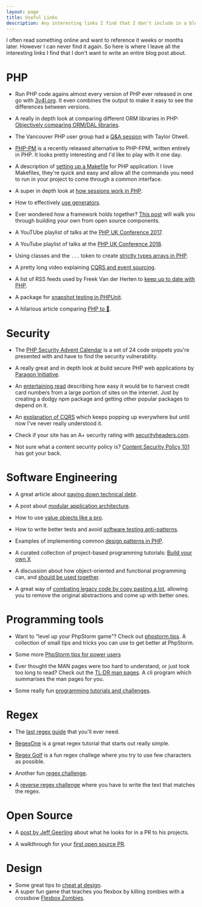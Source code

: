 ```yaml
---
layout: page
title: Useful Links
description: Any interesting links I find that I don't include in a blog post
---
```


I often read something online and want to reference it weeks or months later. However I can never 
find it again.  So here is where I leave all the interesting links I find that I don't want to 
write an entire blog post about.

# PHP

* Run PHP code agains almost every version of PHP ever released in one go with 
[3v4l.org](https://3v4l.org). It even combines the output to make it easy to see the differences 
between versions.

* A really in depth look at comparing different ORM libraries in PHP:
[Objectively comparing ORM/DAL libraries](https://medium.com/@romaninsh/objectively-comparing-orm-dal-libraries-e4f095de80b5).

* The Vancouver PHP user group had a
[Q&A session](https://murze.be/vancouver-phps-qa-session-with-taylor-otwell)
with Taylor Otwell.

* [PHP-PM](https://symfony.fi/entry/php-pm-1-0-launches-with-official-docker-images)
is a recently released alternative to PHP-FPM, written entirely in PHP. It 
looks pretty interesting and I'd like to play with it one day.

* A description of [setting up a Makefile](https://localheinz.com/blog/2018/01/24/makefile-for-lazy-developers/)
for PHP application. I love Makefiles, they're quick and easy and allow all the
commands you need to run in your project to come through a common interface.

* A super in depth look at [how sessions work in PHP](https://www.phparch.com/2018/01/php-sessions-in-depth/).

* How to effectively [use generators](https://medium.com/ifixit-engineering/functional-programming-with-php-generators-837a6c91b0e3).

* Ever wondered how a framework holds together? [This post](https://kevinsmith.io/modern-php-without-a-framework)
will walk you through building your own from open source components.

* A YouTUbe playlist of talks at the [PHP UK Conference 2017](https://www.youtube.com/watch?list=PL_aPVo2HeGF-_djRi_UVWWLdkVpYQFnFm&v=RH74_sFjqzs).

* A YouTube playlist of talks at the [PHP UK Conference 2018](https://www.youtube.com/watch?v=59fbepJZ_3w&list=PL_aPVo2HeGF85tk74MDDOckZUNKg7-qiz).

* Using classes and the `...` token to create [strictly types arrays in PHP](https://medium.com/2dotstwice-connecting-the-dots/creating-strictly-typed-arrays-and-collections-in-php-37036718c921).

* A pretty long video explaining [CQRS and event sourcing](https://www.youtube.com/watch?v=RfnySciLUhc).

* A list of RSS feeds used by Freek Van der Herten to [keep up to date with PHP](https://gist.github.com/freekmurze/b7f78708697266d507311a6e800eaeae).

* A package for [snapshot testing in PHPUnit](https://hackernoon.com/a-package-for-snapshot-testing-in-phpunit-2e4558c07fe3).

* A hilarious article comparing [PHP to 💩](https://medium.com/fuzz/php-a0d0b1d365d8).


# Security

* The [PHP Security Advent Calendar](https://blog.ripstech.com/2017/php-security-advent-calendar/)
is a set of 24 code snippets you're presented with and have to find the 
security vulnerability.

* A really great and in depth look at build secure PHP web applications by
[Paragon Initiative](https://paragonie.com/blog/2017/12/2018-guide-building-secure-php-software).

* An [entertaining read](https://hackernoon.com/im-harvesting-credit-card-numbers-and-passwords-from-your-site-here-s-how-9a8cb347c5b5)
describing how easy it would be to harvest credit card numbers from a large portion of sites on 
the internet. Just by creating a dodgy npm package and getting other popular packages to depend on 
it.

* An [explanation of CQRS](https://matthiasnoback.nl/2018/01/simple-cqrs-reduce-coupling-allow-the-model-to-evolve/)
which keeps popping up everywhere but until now I've never really understood it.

* Check if your site has an A+ security rating with [securityheaders.com](https://securityheaders.com/).

* Not sure what a content security policy is? [Content Security Policy 101](https://christoph-rumpel.com/2018/03/content-security-policy-101)
has got your back.


# Software Engineering

* A great article about [paying down technical debt](https://blog.intracto.com/paying-technical-debt-how-to-rescue-legacy-code-through-refactoring).

* A post about [modular application architecture](https://www.goetas.com/blog/modular-application-architecture-intro/).

* How to use [value objects like a pro](https://hackernoon.com/value-objects-like-a-pro-f1bfc1548c72).

* How to write better tests and avoid [software testing anti-patterns](http://blog.codepipes.com/testing/software-testing-antipatterns.html).

* Examples of implementing common [design patterns in PHP](https://github.com/domnikl/DesignPatternsPHP).

* A curated collection of project-based programming tutorials: [Build your own X](https://github.com/danistefanovic/build-your-own-x)

* A discussion about how object-oriented and functional programming can, and [should be used together](http://blog.cleancoder.com/uncle-bob/2018/04/13/FPvsOO.html).

* A great way of [combating legacy code by copy pasting a lot](https://matthiasnoback.nl/2018/04/combing-legacy-code-string-by-string/),
allowing you to remove the original abstractions and come up with better ones.


# Programming tools

* Want to "level up your PhpStorm game"? Check out [phpstorm.tips](http://phpstorm.tips). 
A collection of small tips and tricks you can use to get better at PhpStorm.

* Some more [PhpStorm tips for power users](https://www.stitcher.io/blog/phpstorm-tips-for-power-users)

* Ever thought the MAN pages were too hard to understand, or just took too long 
to read? Check out the [TL;DR man pages](https://laravel-news.com/tldr-pages).
A cli program which summarises the man pages for you.

* Some really fun [programming tutorials and challenges](https://www.hackerrank.com).


# Regex
* The [last regex guide](https://medium.com/tech-tajawal/regular-expressions-the-last-guide-6800283ac034)
that you'll ever need.

* [RegexOne](https://regexone.com) is a great regex tutorial that starts out really simple.

* [Regex Golf](https://alf.nu/RegexGolf) is a fun regex challege where you try to use few characters 
as possible.

* Another fun [regex challenge](http://play.inginf.units.it/).

* A [reverse regex challenge](https://regexcrossword.com) where you have to write the text that 
matches the regex.


# Open Source

* A [post by Jeff Geerling](https://www.jeffgeerling.com/blog/2016/why-i-close-prs-oss-project-maintainer-notes)
about what he looks for in a PR to his projects.

* A walkthrough for your [first open source PR](https://mattstauffer.com/blog/how-to-contribute-to-an-open-source-github-project-using-your-own-fork/).


# Design

* Some great tips to [cheat at design](https://medium.com/refactoring-ui/7-practical-tips-for-cheating-at-design-40c736799886).
* A super fun game that teaches you flexbox by killing zombies with a crossbow [Flexbox Zombies](https://flexboxzombies.com).
